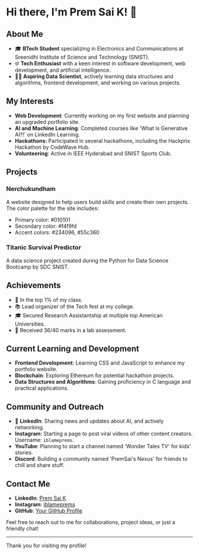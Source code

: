 # Hi there, I'm Prem Sai K! 👋

## About Me

- 🎓 **BTech Student** specializing in Electronics and Communications at Sreenidhi Institute of Science and Technology (SNIST).
- 🌐 **Tech Enthusiast** with a keen interest in software development, web development, and artificial intelligence.
- 🧑‍💻 **Aspiring Data Scientist**, actively learning data structures and algorithms, frontend development, and working on various projects.

## My Interests

- **Web Development**: Currently working on my first website and planning an upgraded portfolio site.
- **AI and Machine Learning**: Completed courses like 'What Is Generative AI?!' on LinkedIn Learning.
- **Hackathons**: Participated in several hackathons, including the Hackprix Hackathon by CodeWave Hub.
- **Volunteering**: Active in IEEE Hyderabad and SNIST Sports Club.

## Projects

### Nerchukundham
A website designed to help users build skills and create their own projects. The color palette for the site includes:
- Primary color: #010101
- Secondary color: #f4f9fd
- Accent colors: #234096, #55c360

### Titanic Survival Predictor
A data science project created during the Python for Data Science Bootcamp by SDC SNIST.

## Achievements

- 🥇 In the top 1% of my class.
- 📚 Lead organizer of the Tech fest at my college.
- 🎓 Secured Research Assistantship at multiple top American Universities.
- 🏅 Received 36/40 marks in a lab assessment.

## Current Learning and Development

- **Frontend Development**: Learning CSS and JavaScript to enhance my portfolio website.
- **Blockchain**: Exploring Ethereum for potential hackathon projects.
- **Data Structures and Algorithms**: Gaining proficiency in C language and practical applications.

## Community and Outreach

- 📢 **LinkedIn**: Sharing news and updates about AI, and actively networking.
- **Instagram**: Starting a page to post viral videos of other content creators. Username: `iblameprems`.
- **YouTube**: Planning to start a channel named 'Wonder Tales TV' for kids' stories.
- **Discord**: Building a community named 'PremSai's Nexus' for friends to chill and share stuff.

## Contact Me

- **LinkedIn**: [Prem Sai K](https://www.linkedin.com/in/your-linkedin-profile)
- **Instagram**: [iblameprems](https://www.instagram.com/iblameprems/)
- **GitHub**: [Your GitHub Profile](https://github.com/prem22k)

Feel free to reach out to me for collaborations, project ideas, or just a friendly chat!

---

Thank you for visiting my profile!

